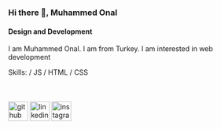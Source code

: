 ### Hi there 👋, Muhammed Onal
#### Design and Development


I am Muhammed Onal. I am from Turkey. I am interested in web development

Skills: / JS / HTML / CSS
 <br/><br/>
<br/><br/>
[<img src='https://cdn.jsdelivr.net/npm/simple-icons@3.0.1/icons/github.svg' alt='github' height='40'>](https://github.com/muhammed0nal)  [<img src='https://cdn.jsdelivr.net/npm/simple-icons@3.0.1/icons/linkedin.svg' alt='linkedin' height='40'>](https://www.linkedin.com/in/muhammed-onal-1b347a223/)   [<img src='https://cdn.jsdelivr.net/npm/simple-icons@3.0.1/icons/instagram.svg' alt='instagram' height='40'>](https://www.instagram.com/muhammed0nal/)  






